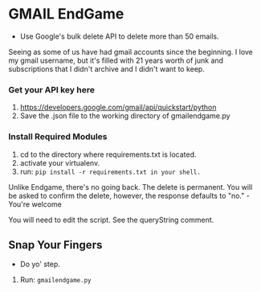 # GMAIL EndGame
* Use Google's bulk delete API to delete more than 50 emails.
 
Seeing as some of us have had gmail accounts since the beginning.
I love my gmail username, but it's filled with 21 years worth of junk and subscriptions
that I didn't archive and I didn't want to keep.

### Get your API key here
1. https://developers.google.com/gmail/api/quickstart/python
2. Save the .json file to the working directory of gmailendgame.py

### Install Required Modules
1. cd to the directory where requirements.txt is located.
2. activate your virtualenv.
3. run: `pip install -r requirements.txt in your shell.`

Unlike Endgame, there's no going back. The delete is permanent. You will be asked to confirm
the delete, however, the response defaults to "no." -You're welcome

You will need to edit the script. See the queryString comment.

## Snap Your Fingers
* Do yo' step.
1. Run: `gmailendgame.py`
